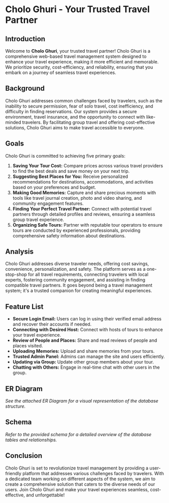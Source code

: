 # Cholo Ghuri - Your Trusted Travel Partner

## Introduction
Welcome to **Cholo Ghuri**, your trusted travel partner! Cholo Ghuri is a comprehensive web-based travel management system designed to enhance your travel experience, making it more efficient and memorable. We prioritize security, cost-efficiency, and reliability, ensuring that you embark on a journey of seamless travel experiences.

## Background
Cholo Ghuri addresses common challenges faced by travelers, such as the inability to secure permission, fear of solo travel, cost inefficiency, and difficulty in finding reservations. Our system provides a secure environment, travel insurance, and the opportunity to connect with like-minded travelers. By facilitating group travel and offering cost-effective solutions, Cholo Ghuri aims to make travel accessible to everyone.

## Goals
Cholo Ghuri is committed to achieving five primary goals:
1. **Saving Your Tour Cost:** Compare prices across various travel providers to find the best deals and save money on your next trip.
2. **Suggesting Best Places for You:** Receive personalized recommendations for destinations, accommodations, and activities based on your preferences and budget.
3. **Making Good Memories:** Capture and share precious moments with tools like travel journal creation, photo and video sharing, and community engagement features.
4. **Finding Your Perfect Travel Partner:** Connect with potential travel partners through detailed profiles and reviews, ensuring a seamless group travel experience.
5. **Organizing Safe Tours:** Partner with reputable tour operators to ensure tours are conducted by experienced professionals, providing comprehensive safety information about destinations.

## Analysis
Cholo Ghuri addresses diverse traveler needs, offering cost savings, convenience, personalization, and safety. The platform serves as a one-stop-shop for all travel requirements, connecting travelers with local experts, fostering community engagement, and assisting in finding compatible travel partners. It goes beyond being a travel management system; it's a trusted companion for creating meaningful experiences.

## Feature List
- **Secure Login Email:** Users can log in using their verified email address and recover their accounts if needed.
- **Connecting with Desired Host:** Connect with hosts of tours to enhance your travel experience.
- **Review of People and Places:** Share and read reviews of people and places visited.
- **Uploading Memories:** Upload and share memories from your tours.
- **Trusted Admin Panel:** Admins can manage the site and users efficiently.
- **Updating via Group:** Update other group members about your tour.
- **Chatting with Others:** Engage in real-time chat with other users in the group.

## ER Diagram
*See the attached ER Diagram for a visual representation of the database structure.*

## Schema
*Refer to the provided schema for a detailed overview of the database tables and relationships.*

## Conclusion
Cholo Ghuri is set to revolutionize travel management by providing a user-friendly platform that addresses various challenges faced by travelers. With a dedicated team working on different aspects of the system, we aim to create a comprehensive solution that caters to the diverse needs of our users. Join Cholo Ghuri and make your travel experiences seamless, cost-effective, and unforgettable!
